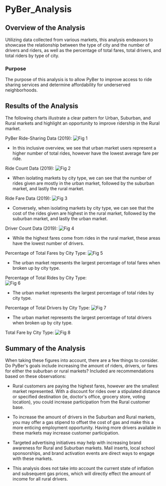 # PyBer_Analysis


## Overview of the Analysis
Utilizing data collected from various markets, this analysis endeavors to showcase the relationship between the type of city and the number of drivers and riders, as well as the percentage of total fares, total drivers, and total riders by type of city.

### Purpose
The purpose of this analysis is to allow PyBer to improve access to ride sharing services and determine affordability for underserved neighborhoods.


## Results of the Analysis
The following charts illustrate a clear pattern for Urban, Suburban, and Rural markets and highlight an opportunity to improve ridership in the Rural market.
 
PyBer Ride-Sharing Data (2019):
![Fig 1](analysis/Fig1.png)

- In this inclusive overview, we see that urban market users represent a higher number of total rides, however have the lowest average fare per ride. 

Ride Count Data (2019):
![Fig 2](analysis/Fig2.png)

- When isolating markets by city type, we can see that the number of rides given are mostly in the urban market, followed by the suburban market, and lastly the rural market.

Ride Fare Data (2019):
![Fig 3](analysis/Fig3.png)

- Conversely, when isolating markets by city type, we can see that the cost of the rides given are highest in the rural market, followed by the suburban market, and lastly the urban market.

Driver Count Data (2019):
![Fig 4](analysis/Fig4.png)

- While the highest fares come from rides in the rural market, these areas have the lowest number of drivers.

Percentage of Total Fares by City Type:
![Fig 5](analysis/Fig5.png)

- The urban market represents the largest percentage of total fares when broken up by city type.
        
Percentage of Total Rides by City Type:   
![Fig 6](analysis/Fig6.png)
    
- The urban market represents the largest percentage of total rides by city type.

Percentage of Total Drivers by City Type:
![Fig 7](analysis/Fig7.png)

- The urban market represents the largest percentage of total drivers when broken up by city type.
    
Total Fare by City Type:
![Fig 8](analysis/PyBer_fare_summary.png)


## Summary of the Analysis

When taking these figures into account, there are a few things to consider. Do PyBer's  goals include increasing the amount of riders, drivers, or fares for either the suburban or rural markets? Included are recommendations based on these observations:

- Rural customers are paying the highest fares, however are the smallest market represented. With a discount for rides over a stipulated distance or specified destination (ie, doctor's office, grocery store, voting location), you could increase participation from the Rural customer base.

- To increase the amount of drivers in the Suburban and Rural markets, you may offer a gas stipend to offset the cost of gas and make this a more enticing employment opportunity. Having more drivers available in these markets may increase customer participation.

- Targeted advertising initiatives may help with increasing brand awareness for Rural and Suburban markets. Mail inserts, local school sponsorships, and brand activation events are direct ways to engage with these markets.

- This analysis does not take into account the current state of inflation and subsequent gas prices, which will directly effect the amount of income for all rural drivers.
